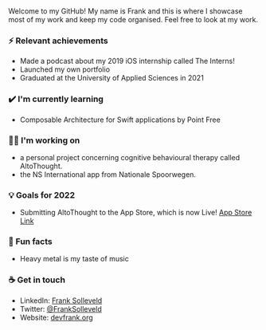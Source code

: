 <br>
<br>
Welcome to my GitHub! My name is Frank and this is where I showcase most of my work and keep my code organised. Feel free to look at my work.

### ⚡ Relevant achievements
- Made a podcast about my 2019 iOS internship called The Interns!
- Launched my own portfolio
- Graduated at the University of Applied Sciences in 2021 


### ✔️ I'm currently learning
- Composable Architecture for Swift applications by Point Free

### 👩‍💻 I'm working on
- a personal project concerning cognitive behavioural therapy called AltoThought.
- the NS International app from Nationale Spoorwegen.

### 💡 Goals for 2022
- Submitting AltoThought to the App Store, which is now Live! [App Store Link](https://apps.apple.com/nl/app/altothought/id1620703133?l=en)

### 🌴 Fun facts
- Heavy metal is my taste of music

### ☕ Get in touch
- LinkedIn: <a href = "https://www.linkedin.com/in/frank-solleveld-11017b138">Frank Solleveld</a>
- Twitter: <a href = "https://twitter.com/FrankSolleveld">@FrankSolleveld</a>
- Website: <a href = "https://devfrank.org">devfrank.org</a>
<br>
<br>
